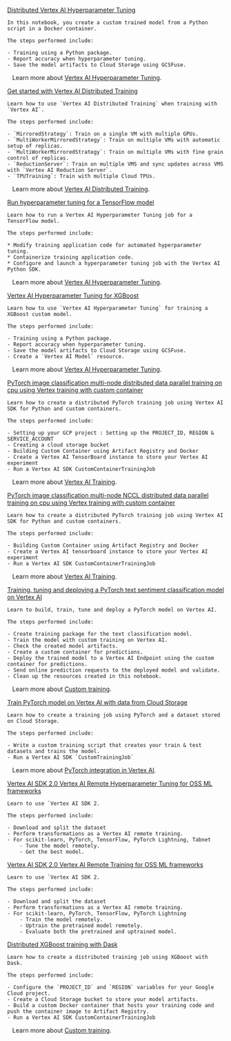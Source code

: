 
[Distributed Vertex AI Hyperparameter Tuning](https://github.com/GoogleCloudPlatform/vertex-ai-samples/blob/main/notebooks/official/training/distributed_hyperparameter_tuning.ipynb)

```
In this notebook, you create a custom trained model from a Python script in a Docker container.

The steps performed include:

- Training using a Python package.
- Report accuracy when hyperparameter tuning.
- Save the model artifacts to Cloud Storage using GCSFuse.

```

&nbsp;&nbsp;&nbsp;Learn more about [Vertex AI Hyperparameter Tuning](https://cloud.google.com/vertex-ai/docs/training/hyperparameter-tuning-overview).


[Get started with Vertex AI Distributed Training](https://github.com/GoogleCloudPlatform/vertex-ai-samples/blob/main/notebooks/official/training/get_started_with_vertex_distributed_training.ipynb)

```
Learn how to use `Vertex AI Distributed Training` when training with `Vertex AI`.

The steps performed include:

- `MirroredStrategy`: Train on a single VM with multiple GPUs.
- `MultiWorkerMirroredStrategy`: Train on multiple VMs with automatic setup of replicas.
- `MultiWorkerMirroredStrategy`: Train on multiple VMs with fine grain control of replicas.
- `ReductionServer`: Train on multiple VMS and sync updates across VMS with `Vertex AI Reduction Server`.
- `TPUTraining`: Train with multiple Cloud TPUs.

```

&nbsp;&nbsp;&nbsp;Learn more about [Vertex AI Distributed Training](https://cloud.google.com/vertex-ai/docs/training/distributed-training).


[Run hyperparameter tuning for a TensorFlow model](https://github.com/GoogleCloudPlatform/vertex-ai-samples/blob/main/notebooks/official/training/hyperparameter_tuning_tensorflow.ipynb)

```
Learn how to run a Vertex AI Hyperparameter Tuning job for a TensorFlow model.

The steps performed include:

* Modify training application code for automated hyperparameter tuning.
* Containerize training application code.
* Configure and launch a hyperparameter tuning job with the Vertex AI Python SDK.

```

&nbsp;&nbsp;&nbsp;Learn more about [Vertex AI Hyperparameter Tuning](https://cloud.google.com/vertex-ai/docs/training/hyperparameter-tuning-overview).


[Vertex AI Hyperparameter Tuning for XGBoost](https://github.com/GoogleCloudPlatform/vertex-ai-samples/blob/main/notebooks/official/training/hyperparameter_tuning_xgboost.ipynb)

```
Learn how to use `Vertex AI Hyperparameter Tuning` for training a XGBoost custom model.

The steps performed include:

- Training using a Python package.
- Report accuracy when hyperparameter tuning.
- Save the model artifacts to Cloud Storage using GCSFuse.
- Create a `Vertex AI Model` resource.

```

&nbsp;&nbsp;&nbsp;Learn more about [Vertex AI Hyperparameter Tuning](https://cloud.google.com/vertex-ai/docs/training/hyperparameter-tuning-overview).


[PyTorch image classification multi-node distributed data parallel training on cpu using Vertex training with custom container](https://github.com/GoogleCloudPlatform/vertex-ai-samples/blob/main/notebooks/official/training/multi_node_ddp_gloo_vertex_training_with_custom_container.ipynb)

```
Learn how to create a distributed PyTorch training job using Vertex AI SDK for Python and custom containers.

The steps performed include:

- Setting up your GCP project : Setting up the PROJECT_ID, REGION & SERVICE_ACCOUNT
- Creating a cloud storage bucket
- Building Custom Container using Artifact Registry and Docker
- Create a Vertex AI TensorBoard instance to store your Vertex AI experiment
- Run a Vertex AI SDK CustomContainerTrainingJob

```

&nbsp;&nbsp;&nbsp;Learn more about [Vertex AI Training](https://cloud.google.com/vertex-ai/docs/training/custom-training).


[PyTorch image classification multi-node NCCL distributed data parallel training on cpu using Vertex training with custom container](https://github.com/GoogleCloudPlatform/vertex-ai-samples/blob/main/notebooks/official/training/multi_node_ddp_nccl_vertex_training_with_custom_container.ipynb)

```
Learn how to create a distributed PyTorch training job using Vertex AI SDK for Python and custom containers.

The steps performed include:

- Building Custom Container using Artifact Registry and Docker
- Create a Vertex AI tensorboard instance to store your Vertex AI experiment
- Run a Vertex AI SDK CustomContainerTrainingJob

```

&nbsp;&nbsp;&nbsp;Learn more about [Vertex AI Training](https://cloud.google.com/vertex-ai/docs/training/custom-training).


[Training, tuning and deploying a PyTorch text sentiment classification model on Vertex AI](https://github.com/GoogleCloudPlatform/vertex-ai-samples/blob/main/notebooks/official/training/pytorch-text-sentiment-classification-custom-train-deploy.ipynb)

```
Learn to build, train, tune and deploy a PyTorch model on Vertex AI.

The steps performed include:

- Create training package for the text classification model.
- Train the model with custom training on Vertex AI.
- Check the created model artifacts.
- Create a custom container for predictions.
- Deploy the trained model to a Vertex AI Endpoint using the custom container for predictions.
- Send online prediction requests to the deployed model and validate.
- Clean up the resources created in this notebook.

```

&nbsp;&nbsp;&nbsp;Learn more about [Custom training](https://cloud.google.com/vertex-ai/docs/training/custom-training).


[Train PyTorch model on Vertex AI with data from Cloud Storage](https://github.com/GoogleCloudPlatform/vertex-ai-samples/blob/main/notebooks/official/training/pytorch_gcs_data_training.ipynb)

```
Learn how to create a training job using PyTorch and a dataset stored on Cloud Storage.

The steps performed include:

- Write a custom training script that creates your train & test datasets and trains the model.
- Run a Vertex AI SDK `CustomTrainingJob`

```

&nbsp;&nbsp;&nbsp;Learn more about [PyTorch integration in Vertex AI](https://cloud.google.com/vertex-ai/docs/start/pytorch).


[Vertex AI SDK 2.0 Vertex AI Remote Hyperparameter Tuning for OSS ML frameworks](https://github.com/GoogleCloudPlatform/vertex-ai-samples/blob/main/notebooks/official/training/sdk2_remote_hyperparameter_tuning.ipynb)

```
Learn to use `Vertex AI SDK 2.

The steps performed include:

- Download and split the dataset
- Perform transformations as a Vertex AI remote training.
- For scikit-learn, PyTorch, TensorFlow, PyTorch Lightning, Tabnet
    - Tune the model remotely.
    - Get the best model.

```


[Vertex AI SDK 2.0 Vertex AI Remote Training for OSS ML frameworks](https://github.com/GoogleCloudPlatform/vertex-ai-samples/blob/main/notebooks/official/training/sdk2_remote_training.ipynb)

```
Learn to use `Vertex AI SDK 2.

The steps performed include:

- Download and split the dataset
- Perform transformations as a Vertex AI remote training.
- For scikit-learn, PyTorch, TensorFlow, PyTorch Lightning
    - Train the model remotely.
    - Uptrain the pretrained model remotely.
    - Evaluate both the pretrained and uptrained model.

```


[Distributed XGBoost training with Dask](https://github.com/GoogleCloudPlatform/vertex-ai-samples/blob/main/notebooks/official/training/xgboost_data_parallel_training_on_cpu_using_dask.ipynb)

```
Learn how to create a distributed training job using XGBoost with Dask.

The steps performed include:

- Configure the `PROJECT_ID` and `REGION` variables for your Google Cloud project.
- Create a Cloud Storage bucket to store your model artifacts.
- Build a custom Docker container that hosts your training code and push the container image to Artifact Registry.
- Run a Vertex AI SDK CustomContainerTrainingJob

```

&nbsp;&nbsp;&nbsp;Learn more about [Custom training](https://cloud.google.com/vertex-ai/docs/training/custom-training).

